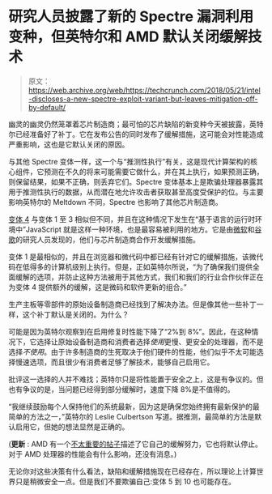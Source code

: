 # 研究人员披露了新的 Spectre 漏洞利用变种，但英特尔和 AMD 默认关闭缓解技术 

> 原文：<https://web.archive.org/web/https://techcrunch.com/2018/05/21/intel-discloses-a-new-spectre-exploit-variant-but-leaves-mitigation-off-by-default/>

幽灵的幽灵仍然笼罩着芯片制造商；最可怕的芯片缺陷的新变种今天被披露，英特尔已经准备好了补丁。它在发布公告的同时发布了缓解措施，这可能会对性能造成严重影响，这也是它默认关闭的原因。

与其他 Spectre 变体一样，这一个与“推测性执行”有关，这是现代计算架构的核心组件，它预测在不久的将来可能需要它做什么，并在其上执行，如果预测正确，则保留结果，如果不正确，则丢弃它们。Spectre 变体基本上是欺骗处理器暴露其用于推测性执行的数据，从而潜在地允许攻击者获取甚至高度受保护的位。与主要影响英特尔的 Meltdown 不同，Spectre 也影响了其他芯片制造商。

[变体 4](https://web.archive.org/web/20221209215654/https://www.intel.com/content/www/us/en/security-center/advisory/intel-sa-00115.html) 与变体 1 至 3 相似但不同，并且在这种情况下发生在“基于语言的运行时环境中”JavaScript 就是这样一种环境，也是最容易被利用的地方。它是由[微软](https://web.archive.org/web/20221209215654/https://portal.msrc.microsoft.com/en-US/security-guidance/advisory/ADV180012)和[谷歌](https://web.archive.org/web/20221209215654/https://bugs.chromium.org/p/project-zero/issues/detail?id=1528)的研究人员发现的，他们与芯片制造商合作开发缓解措施。

变体 1 是最相似的，并且在浏览器和微代码中都已经有针对它的缓解措施，该微代码在低得多的计算机级别上执行。但是，正如英特尔所说，“为了确保我们提供全面缓解的选项，并防止这种方法被用于其他方式，我们和我们的行业合作伙伴正在为变体 4 提供额外的缓解，这是微码和软件更新的组合。”

生产主板等零部件的原始设备制造商已经找到了解决办法。但是像其他一些补丁一样，这个补丁默认是关闭的。为什么？

可能是因为英特尔观察到在启用修复时性能下降了“2%到 8%”。因此，在这种情况下，它选择让原始设备制造商和消费者选择*使用*更慢、更安全的处理器，而不是选择*不使用*。由于许多制造商的生死取决于他们硬件的性能，他们似乎不太可能选择慢速选项，而且很少有消费者足够了解技术，能够自己启用它。

批评这一选择的人并不难找；英特尔只是将性能置于安全之上，这是有争议的。但也有争议的是，当问题已经得到部分缓解时，速度下降 8%是不值得的。

“我继续鼓励每个人保持他们的系统最新，因为这是确保您始终拥有最新保护的最简单的方法之一，”英特尔的 Leslie Culbertson 写道。据推测，最简单的方法是默认启用它，但她的想法显然是正确的。

(**更新** : AMD 有一个[不太重要的帖子](https://web.archive.org/web/20221209215654/https://www.amd.com/en/corporate/security-updates)描述了它自己的缓解努力，它也将默认停止。对于 AMD 处理器的性能会有什么影响，还没有消息。)

无论你对这些决策有什么看法，缺陷和缓解措施现在已经存在，所以理论上计算世界只是稍微安全一点。但是我们不要欺骗自己:变体 5 到 10 也可能存在。